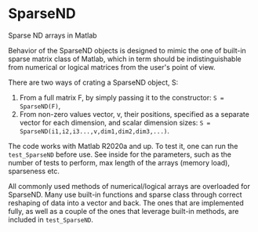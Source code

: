 # SparseND
Sparse ND arrays in Matlab

Behavior of the SparseND objects is designed to mimic the one of built-in sparse matrix class of Matlab, which in term should be indistinguishable from numerical or logical matrices from the user's point of view.

There are two ways of crating a SparseND object, S:
1. From a full matrix F, by simply passing it to the constructor: `S = SparseND(F)`,
2. From non-zero values vector, v, their positions, specified as a separate vector for each dimension, and scalar dimension sizes: `S = SparseND(i1,i2,i3...,v,dim1,dim2,dim3,...)`.

The code works with Matlab R2020a and up. To test it, one can run the `test_SparseND` before use. See inside for the parameters, such as the number of tests to perform, max length of the arrays (memory load), sparseness etc. 

All commonly used methods of numerical/logical arrays are overloaded for SparseND. Many use built-in functions and sparse class through correct reshaping of data into a vector and back. The ones that are implemented fully, as well as a couple of the ones that leverage built-in methods, are included in `test_SparseND`. 
